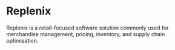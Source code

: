 # Replenix
Replenix is a retail-focused software solution commonly used for merchandise management, pricing, inventory, and supply chain optimisation.

